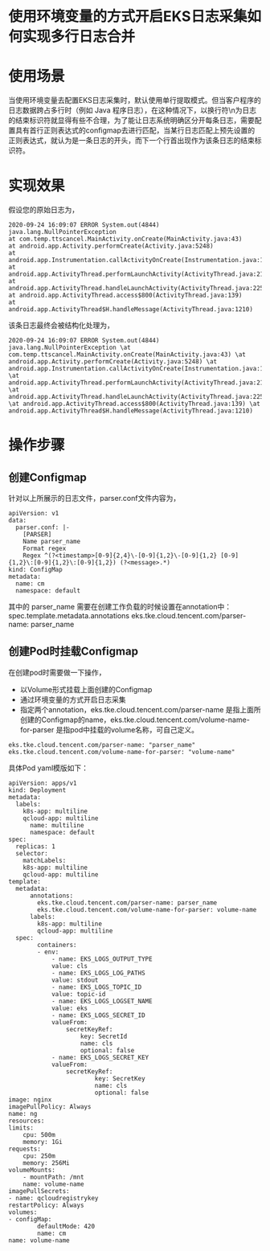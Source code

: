 ﻿# 使用环境变量的方式开启EKS日志采集如何实现多行日志合并
# 使用场景
当使用环境变量去配置EKS日志采集时，默认使用单行提取模式。但当客户程序的日志数据跨占多行时（例如 Java 程序日志），在这种情况下，以换行符\n为日志的结束标识符就显得有些不合理，为了能让日志系统明确区分开每条日志，需要配置具有首行正则表达式的configmap去进行匹配，当某行日志匹配上预先设置的正则表达式，就认为是一条日志的开头，而下一个行首出现作为该条日志的结束标识符。

# 实现效果
假设您的原始日志为，

```
2020-09-24 16:09:07 ERROR System.out(4844) java.lang.NullPointerException
at com.temp.ttscancel.MainActivity.onCreate(MainActivity.java:43)
at android.app.Activity.performCreate(Activity.java:5248)
at android.app.Instrumentation.callActivityOnCreate(Instrumentation.java:1110) at android.app.ActivityThread.performLaunchActivity(ActivityThread.java:2162) at android.app.ActivityThread.handleLaunchActivity(ActivityThread.java:2257)
at android.app.ActivityThread.access$800(ActivityThread.java:139)
at android.app.ActivityThread$H.handleMessage(ActivityThread.java:1210)
```
该条日志最终会被结构化处理为，

```
2020-09-24 16:09:07 ERROR System.out(4844) java.lang.NullPointerException \at com.temp.ttscancel.MainActivity.onCreate(MainActivity.java:43) \at android.app.Activity.performCreate(Activity.java:5248) \at android.app.Instrumentation.callActivityOnCreate(Instrumentation.java:1110) \at android.app.ActivityThread.performLaunchActivity(ActivityThread.java:2162) \at android.app.ActivityThread.handleLaunchActivity(ActivityThread.java:2257) \at android.app.ActivityThread.access$800(ActivityThread.java:139) \at android.app.ActivityThread$H.handleMessage(ActivityThread.java:1210)
```
# 操作步骤
## 创建Configmap
针对以上所展示的日志文件，parser.conf文件内容为，

```
apiVersion: v1 
data:
  parser.conf: |- 
    [PARSER]
    Name parser_name
    Format regex
    Regex ^(?<timestamp>[0-9]{2,4}\-[0-9]{1,2}\-[0-9]{1,2} [0-9]{1,2}\:[0-9]{1,2}\:[0-9]{1,2}) (?<message>.*) 
kind: ConfigMap
metadata:
  name: cm 
  namespace: default
```

其中的 parser_name 需要在创建工作负载的时候设置在annotation中：
spec.template.metadata.annotations 
eks.tke.cloud.tencent.com/parser-name: parser_name

## 创建Pod时挂载Configmap
在创建pod时需要做一下操作，
- 以Volume形式挂载上面创建的Configmap
- 通过环境变量的方式开启日志采集
- 指定两个annotation，eks.tke.cloud.tencent.com/parser-name 是指上面所创建的Configmap的name，eks.tke.cloud.tencent.com/volume-name-for-parser 是指pod中挂载的volume名称，可自己定义。

```
eks.tke.cloud.tencent.com/parser-name: "parser_name"
eks.tke.cloud.tencent.com/volume-name-for-parser: "volume-name"
```
具体Pod yaml模版如下：

```
apiVersion: apps/v1 
kind: Deployment 
metadata:
  labels:
    k8s-app: multiline 
    qcloud-app: multiline
      name: multiline
      namespace: default 
spec:
  replicas: 1 
  selector:
    matchLabels:
    k8s-app: multiline
    qcloud-app: multiline 
template:
  metadata: 
      annotations:
        eks.tke.cloud.tencent.com/parser-name: parser_name
        eks.tke.cloud.tencent.com/volume-name-for-parser: volume-name 
      labels:
        k8s-app: multiline
        qcloud-app: multiline 
  spec:
		containers: 
		- env:
			- name: EKS_LOGS_OUTPUT_TYPE 
			value: cls
			- name: EKS_LOGS_LOG_PATHS 
			value: stdout
			- name: EKS_LOGS_TOPIC_ID 
			value: topic-id
			- name: EKS_LOGS_LOGSET_NAME 
			value: eks
			- name: EKS_LOGS_SECRET_ID 
			valueFrom:
				secretKeyRef: 
					key: SecretId 
					name: cls 
					optional: false
			- name: EKS_LOGS_SECRET_KEY 
			valueFrom:
				secretKeyRef: 
						key: SecretKey 
						name: cls 
						optional: false
image: nginx 
imagePullPolicy: Always 
name: ng
resources:
limits:
	cpu: 500m 
	memory: 1Gi
requests:
	cpu: 250m 
	memory: 256Mi
volumeMounts:
	- mountPath: /mnt
	name: volume-name 
imagePullSecrets:
- name: qcloudregistrykey 
restartPolicy: Always 
volumes:
- configMap:
		defaultMode: 420
		name: cm
name: volume-name
```
